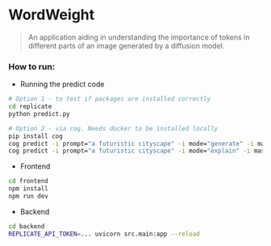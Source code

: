 # WordWeight

> An application aiding in understanding the importance of tokens in different parts of an image generated by a diffusion model.


### How to run:


- Running the predict code
```bash
# Option 1 - to test if packages are installed correctly
cd replicate
python predict.py 

# Option 2 - via cog. Needs docker to be installed locally
pip install cog
cog predict -i prompt="a futuristic cityscape" -i mode="generate" -i mask_path=@masked_image.png
cog predict -i prompt="a futuristic cityscape" -i mode="explain" -i mask_path=@masked_image.png
```

- Frontend
```bash
cd frontend
npm install
npm run dev
```

- Backend
```bash
cd backend
REPLICATE_API_TOKEN=... uvicorn src.main:app --reload
```